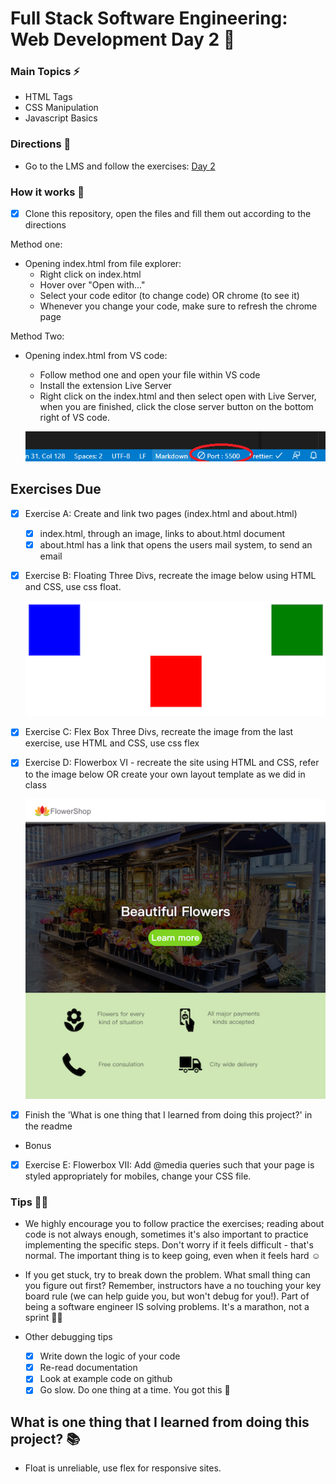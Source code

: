# Full Stack Software Engineering: Web Development Day 2 :rocket:

### Main Topics :zap:

- HTML Tags
- CSS Manipulation
- Javascript Basics

### Directions :flashlight:

- Go to the LMS and follow the exercises:
  [Day 2](https://xccelerate.talentlms.com/unit/view/id:2572)

### How it works :open_book:

- [x] Clone this repository, open the files and fill them out according to the directions

Method one:

- Opening index.html from file explorer:
  - Right click on index.html
  - Hover over "Open with..."
  - Select your code editor (to change code) OR chrome (to see it)
  - Whenever you change your code, make sure to refresh the chrome page

Method Two:

- Opening index.html from VS code:

  - Follow method one and open your file within VS code
  - Install the extension Live Server
  - Right click on the index.html and then select open with Live Server, when you are finished, click the close server button on the bottom right of VS code.

  ![Live Server button](assets/Liveserver.png)

## Exercises Due

- [x] Exercise A: Create and link two pages (index.html and about.html)

  - [x] index.html, through an image, links to about.html document
  - [x] about.html has a link that opens the users mail system, to send an email

- [x] Exercise B: Floating Three Divs, recreate the image below using HTML and CSS, use css float.

  ![floatExercise](assets/floatExercise.png)

* [x] Exercise C: Flex Box Three Divs, recreate the image from the last exercise, use HTML and CSS, use css flex

* [x] Exercise D: Flowerbox VI - recreate the site using HTML and CSS, refer to the image below OR create your own layout template as we did in class

  ![flowerShop](assets/flowerShop.png)

- [x] Finish the 'What is one thing that I learned from doing this project?' in the readme
- Bonus

- [x] Exercise E: Flowerbox VII: Add @media queries such that your page is styled appropriately for mobiles, change your CSS file.

### Tips :tipping_hand_woman:

- We highly encourage you to follow practice the exercises; reading about code is not always enough, sometimes it's also important to practice implementing the specific steps. Don't worry if it feels difficult - that's normal. The important thing is to keep going, even when it feels hard :relaxed:

- If you get stuck, try to break down the problem. What small thing can you figure out first? Remember, instructors have a no touching your key board rule (we can help guide you, but won't debug for you!). Part of being a software engineer IS solving problems. It's a marathon, not a sprint :running_woman:

- Other debugging tips
  - [x] Write down the logic of your code
  - [x] Re-read documentation
  - [x] Look at example code on github
  - [x] Go slow. Do one thing at a time. You got this :muscle:

## What is one thing that I learned from doing this project? :books:

- Float is unreliable, use flex for responsive sites.
